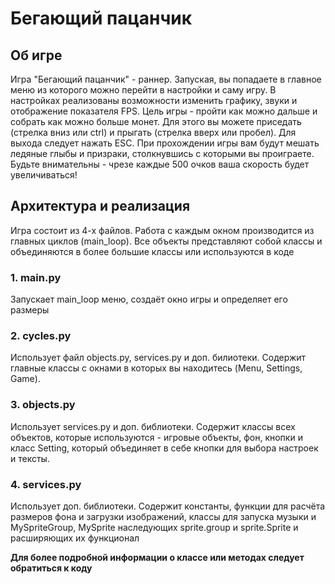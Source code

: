 # **Бегающий пацанчик**
## **Об игре**
Игра "Бегающий пацанчик" - раннер. Запуская, вы попадаете в главное меню из которого можно перейти в настройки и саму игру.
В настройках реализованы возможности изменить графику, звуки и отображение показателя FPS.
Цель игры - пройти как можно дальше и собрать как можно больше монет. Для этого вы можете приседать (стрелка вниз или ctrl) и прыгать (стрелка вверх или пробел). Для выхода следует нажать ESC. При прохождении игры вам будут мешать ледяные глыбы и призраки, столкнувшись с которыми вы проиграете. 
Будьте внимательны - чрезе каждые 500 очков ваша скорость будет увеличиваться!
## **Архитектура и реализация**
Игра состоит из 4-х файлов. Работа с каждым окном производится из главных циклов (main_loop). Все объекты представляют собой классы и объединяются в более большие классы или используются в коде
### 1. main.py
Запускает main_loop меню, создаёт окно игры и определяет его размеры
### 2. cycles.py
Использует файл objects.py, services.py и доп. билиотеки. Содержит главные классы с окнами в которых вы находитесь (Menu, Settings, Game). 
### 3. objects.py 
Использует services.py и доп. библиотеки. Содержит классы всех объектов, которые используются - игровые объекты, фон, кнопки и класс Setting, который объединяет в себе кнопки для выбора настроек и тексты. 
### 4. services.py
Использует доп. библиотеки. Содержит константы, функции для расчёта размеров фона и загрузки изображений, классы для запуска музыки и MySpriteGroup, MySprite наследующих sprite.group и sprite.Sprite и расширяющих их функционал

**Для более подробной информации о классе или методах следует обратиться к коду**
